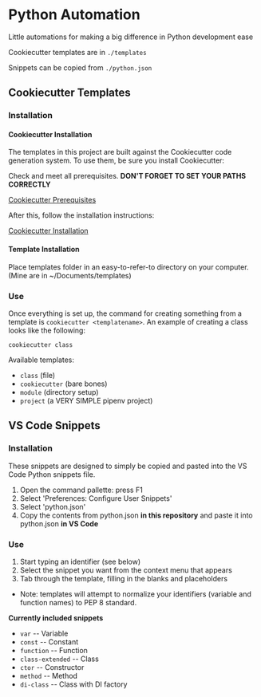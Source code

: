 # Python Automation #

Little automations for making a big difference in Python development ease

Cookiecutter templates are in `./templates`

Snippets can be copied from `./python.json`

## Cookiecutter Templates ##

### Installation ###

#### Cookiecutter Installation ####

The templates in this project are built against the Cookiecutter code generation system. To use them, be sure you install Cookiecutter:

Check and meet all prerequisites. **DON'T FORGET TO SET YOUR PATHS CORRECTLY**

[Cookiecutter Prerequisites](https://cookiecutter.readthedocs.io/en/1.7.2/installation.html#prerequisites)

After this, follow the installation instructions:

[Cookiecutter Installation](https://cookiecutter.readthedocs.io/en/1.7.2/installation.html#install-cookiecutter)

#### Template Installation ####

Place templates folder in an easy-to-refer-to directory on your computer. (Mine are in ~/Documents/templates)

### Use ###

Once everything is set up, the command for creating something from a template is `cookiecutter <templatename>`. An example of creating a class looks like the following:

`cookiecutter class`

Available templates:

- `class` (file)
- `cookiecutter` (bare bones)
- `module` (directory setup)
- `project` (a VERY SIMPLE pipenv project)

## VS Code Snippets ##

### Installation ###

These snippets are designed to simply be copied and pasted into the VS Code Python snippets file.

1. Open the command pallette: press F1
2. Select 'Preferences: Configure User Snippets'
3. Select 'python.json'
4. Copy the contents from python.json **in this repository** and paste it into python.json **in VS Code**

### Use ###

1. Start typing an identifier (see below)
2. Select the snippet you want from the context menu that appears
3. Tab through the template, filling in the blanks and placeholders

* Note: templates will attempt to normalize your identifiers (variable and function names) to PEP 8 standard.

**Currently included snippets**

- `var` -- Variable
- `const` -- Constant
- `function` -- Function
- `class-extended` -- Class
- `ctor` -- Constructor
- `method` -- Method
- `di-class` -- Class with DI factory